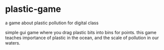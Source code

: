 # plastic-game
a game about plastic pollution
for digital class

simple gui game where you drag plastic bits into bins for points.
this game teaches importance of plastic in the ocean, and the scale of pollution in our waters.
